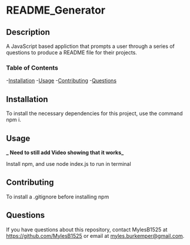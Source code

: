 # README_Generator

## Description

A JavaScript based appliction that prompts a user through a series of questions to produce a README file for their projects.

### Table of Contents

-[Installation](#installation) -[Usage](#usage) -[Contributing](#contributing) -[Questions](#questions)

## Installation

To install the necessary dependencies for this project, use the command npm i.

## Usage

**_ Need to still add Video showing that it works_**

Install npm, and use node index.js to run in terminal

## Contributing

To install a .gitignore before installing npm

## Questions

If you have questions about this repository, contact MylesB1525 at https://github.com/MylesB1525
or email at myles.burkemper@gmail.com.
